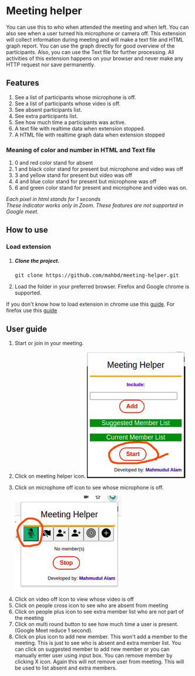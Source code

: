 # Meeting helper

You can use this to who when attended the meeting and when left. You can also see when a user turned his microphone or
camera off. This extension will collect information during meeting and will make a text file and HTML graph report. You
can use the graph directly for good overview of the participants. Also, you can use the Text file for further
processing. All activities of this extension happens on your browser and never make any HTTP request nor save
permanently.

## Features

1. See a list of participants whose microphone is off.
2. See a list of participants whose video is off.
3. See absent participants list.
4. See extra participants list.
5. See how much time a participants was active.
6. A text file with realtime data when extension stopped.
7. A HTML file with realtime graph data when extension stopped

### Meaning of color and number in HTML and Text file

1. 0 and red color stand for absent
2. 1 and black color stand for present but microphone and video was off
3. 3 and yellow stand for present but video was off
4. 4 and blue color stand for present but microphone was off
5. 6 and green color stand for present and microphone and video was on.

<em>Each pixel in html stands for 1 seconds</em><br>
<em>These indicator works only in Zoom. These features are not supported in Google meet.</em>

## How to use

### Load extension

<ol>
<li><h5>Clone the project.</h5>
<pre>
git clone https://github.com/mahbd/meeting-helper.git
</pre>
</li>
<li>
Load the folder in your preferred browser. Firefox and Google chrome is supported.
</li>
</ol>
If you don't know how to load extension in chrome use this 
<a href="https://webkul.com/blog/how-to-install-the-unpacked-extension-in-chrome/">guide</a>.
For firefox use this 
<a href="https://blog.mozilla.org/addons/2015/12/23/loading-temporary-add-ons/">guide</a>

## User guide

<ol>
<li>
Start or join in your meeting.
</li>
<li>

Click on meeting helper icon.
![Alt text](images/start_the_extension.png?raw=true "Start meeting helper")
</li>
<li>
Click on microphone off icon to see whose microphone is off.

![Alt text](images/microphone.png?raw=true "Microphone")
</li>
<li>Click on video off icon to view whose video is off</li>
<li>Click on people cross icon to see who are absent from meeting</li>
<li>Click on people plus icon to see extra member list who are not
part of the meeting</li>
<li>Click on multi round button to see how much time a user is present.
(Google Meet reduce 1 second).</li>
<li>Click on plus icon to add new member. This won't add a member
to the meeting. This is just to see who is absent and extra member
list. You can click on suggested member to add new member or you can
manually enter user using input box. You can remove member by clicking
X icon. Again this will not remove user from meeting. This will be used
to list absent and extra members.</li>
</ol>
